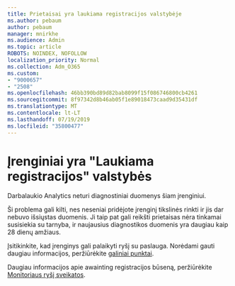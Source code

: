 ```yaml
---
title: Prietaisai yra laukiama registracijos valstybėje
ms.author: pebaum
author: pebaum
manager: mnirkhe
ms.audience: Admin
ms.topic: article
ROBOTS: NOINDEX, NOFOLLOW
localization_priority: Normal
ms.collection: Adm_O365
ms.custom:
- "9000657"
- "2508"
ms.openlocfilehash: 46bb390bd89d82bab8099f15f086746800cb4261
ms.sourcegitcommit: 8f97342d8b46ab05f1e89018473caad9d35431df
ms.translationtype: MT
ms.contentlocale: lt-LT
ms.lasthandoff: 07/19/2019
ms.locfileid: "35800477"
---
```

# <a name="devices-are-in-awaiting-enrollment-state"></a>Įrenginiai yra "Laukiama registracijos" valstybės

Darbalaukio Analytics neturi diagnostiniai duomenys šiam įrenginiui. 

Ši problema gali kilti, nes neseniai pridėjote įrenginį tikslinės rinkti ir jis dar nebuvo išsiųstas duomenis. Ji taip pat gali reikšti prietaisas nėra tinkamai susisiekia su tarnyba, ir naujausius diagnostikos duomenis yra daugiau kaip 28 dienų amžiaus.

Įsitikinkite, kad įrenginys gali palaikyti ryšį su paslauga. Norėdami gauti daugiau informacijos, peržiūrėkite [galiniai punktai](https://docs.microsoft.com/sccm/desktop-analytics/enable-data-sharing#endpoints).

Daugiau informacijos apie awainting registracijos būseną, peržiūrėkite [Monitoriaus ryšį sveikatos](https://docs.microsoft.com/sccm/desktop-analytics/monitor-connection-health#awaiting-enrollment).